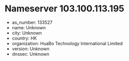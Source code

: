 # Nameserver 103.100.113.195

* as_number: 133527
* name: Unknown
* city: Unknown
* country: HK
* organization: HuaBo Technology International Limited
* version: Unknown
* dnssec: Unknown

